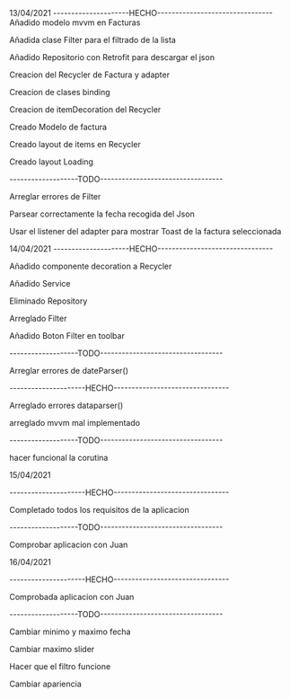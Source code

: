 13/04/2021
---------------------HECHO-------------------------------- Añadido modelo mvvm en Facturas

Añadida clase Filter para el filtrado de la lista

Añadido Repositorio con Retrofit para descargar el json

Creacion del Recycler de Factura y adapter

Creacion de clases binding

Creacion de itemDecoration del Recycler

Creado Modelo de factura

Creado layout de items en Recycler

Creado layout Loading

-------------------TODO----------------------------------

Arreglar errores de Filter

Parsear correctamente la fecha recogida del Json

Usar el listener del adapter para mostrar Toast de la factura seleccionada


14/04/2021
---------------------HECHO--------------------------------

Añadido componente decoration a Recycler

Añadido Service


Eliminado Repository

Arreglado Filter

Añadido Boton Filter en toolbar

-------------------TODO----------------------------------

Arreglar errores de dateParser()

---------------------HECHO--------------------------------

Arreglado errores dataparser()

arreglado mvvm mal implementado

-------------------TODO----------------------------------

hacer funcional la corutina


15/04/2021

---------------------HECHO--------------------------------

Completado todos los requisitos de la aplicacion

-------------------TODO----------------------------------

Comprobar aplicacion con Juan

16/04/2021

---------------------HECHO--------------------------------

Comprobada aplicacion con Juan

-------------------TODO----------------------------------

Cambiar minimo y maximo fecha

Cambiar maximo slider

Hacer que el filtro funcione

Cambiar apariencia

